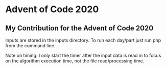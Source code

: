 # Advent of Code 2020

## My Contribution for the Advent of Code 2020

Inputs are stored in the inputs directory. To run each day/part just run php <filename> from the command line.

Note on timing: I only start the timer after the input data is read in to focus on the algorithm execution time, not the file read/processing time.

